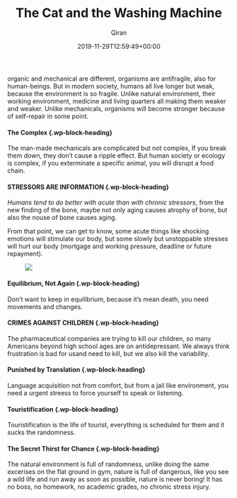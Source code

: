 ﻿---
title: The Cat and the Washing Machine
author: Qiran
type: post
date: 2019-11-29T12:59:49+00:00
aliases: ["/the-cat-and-the-washing-machine/"]
tags:
  - 'Antifragile: Things That Gain From Disorder'

---
organic and mechanical are different, organisms are antifragile, also for human-beings. But in modern society, humans all live longer but weak, because the environment is so fragile. Unlike natural environment, their working environment, medicine and living quarters all making them weaker and weaker. Unlike mechanicals, organisms will become stronger because of self-repair in some point.

#### The Complex {.wp-block-heading}

The man-made mechanicals are complicated but not complex, If you break them down, they don&#8217;t cause a ripple effect. But human society or ecology is complex, if you exterminate a specific animal, you will disrupt a food chain.

#### STRESSORS ARE INFORMATION {.wp-block-heading}

_Humans tend to do better with acute than with chronic stressors_, from the new finding of the bone, maybe not only aging causes atrophy of bone, but also the nouse of bone causes aging.

From that point, we can get to know, some acute things like shocking emotions will stimulate our body, but some slowly but unstoppable stresses will hurt our body (mortgage and working pressure, deadline or future repayment).<figure class="wp-block-image">

![](/uploads/2019/11/Screenshot_20191129172635.jpg) </figure>

#### Equilibrium, Not Again {.wp-block-heading}

Don&#8217;t want to keep in equilibrium, because it&#8217;s mean death, you need movements and changes.

#### CRIMES AGAINST CHILDREN {.wp-block-heading}

The pharmaceutical companies are trying to kill our children, so many Americans beyond high school ages are on antidepressant. We always think frustration is bad for usand need to kill, but we also kill the variability.

#### Punished by Translation {.wp-block-heading}

Language acquisition not from comfort, but from a jail like environment, you need a urgent streess to force yourself to speak or listening.

#### Touristification {.wp-block-heading}

Touristification is the life of tourist, everything is scheduled for them and it sucks the randomness.

#### The Secret Thirst for Chance {.wp-block-heading}

The natural environment is full of randomness, unlike doing the same excerises on the flat ground in gym, nature is full of dangerous, like you see a wild life and run away as soon as possible, nature is never boring! It has no boss, no homework, no academic grades, no chronic stress injury.

